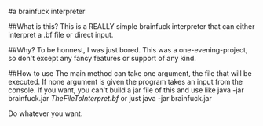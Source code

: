#a brainfuck interpreter

##What is this?
This is a REALLY simple brainfuck interpreter that can either interpret a .bf file or direct input.

##Why?
To be honnest, I was just bored. This was a one-evening-project, so don't except any fancy features or support of any kind.

##How to use
The main method can take one argument, the file that will be executed. If none argument is given the program takes an input from the console.
If you want, you can't build a jar file of this and use like java -jar brainfuck.jar *TheFileToInterpret.bf* or just java -jar brainfuck.jar

Do whatever you want.
